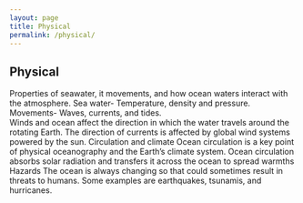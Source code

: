 ```yaml
---
layout: page
title: Physical
permalink: /physical/
---
```


<h2> Physical </h2>

Properties of seawater, it movements, and how ocean waters interact with the atmosphere. 
Sea water- Temperature, density and pressure.
Movements-  Waves, currents, and tides.   
    Winds and ocean affect the direction in which the water travels around the rotating Earth. 
    The direction of currents is affected by global wind systems powered by the sun. 
Circulation and climate 
    Ocean circulation is a key point of physical oceanography and the Earth’s climate system. 
    Ocean circulation absorbs solar radiation and transfers it across the ocean to spread warmths
Hazards 
    The ocean is always changing so that could sometimes result in threats to humans. 
    Some examples are earthquakes, tsunamis, and hurricanes. 

